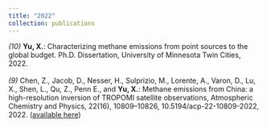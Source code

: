 ```yaml
---
title: "2022"
collection: publications
---
```

_(10)_ **Yu, X.**: Characterizing methane emissions from point sources to the global budget. Ph.D. Dissertation, University of Minnesota Twin Cities, 2022.<br><br>
_(9)_ Chen, Z., Jacob, D., Nesser, H., Sulprizio, M., Lorente, A., Varon, D., Lu, X., Shen, L., Qu, Z., Penn E., and **Yu, X.**: Methane emissions from China: a high-resolution inversion of TROPOMI satellite observations, Atmospheric Chemistry and Physics, 22(16), 10809–10826, 10.5194/acp-22-10809-2022, 2022. ([available here](https://acp.copernicus.org/articles/22/10809/2022))

